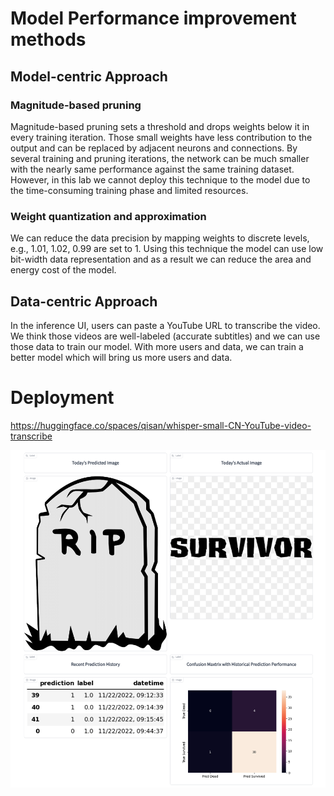 # Model Performance improvement methods
## Model-centric Approach
### Magnitude-based pruning
Magnitude-based pruning sets a threshold and drops weights below it in every training iteration. Those small weights have less contribution to the output and can be replaced by adjacent neurons and connections. By several training and pruning iterations, the network can be much smaller with the nearly same performance against the same training dataset. However, in this lab we cannot deploy this technique to the model due to the time-consuming training phase and limited resources. 
### Weight quantization and approximation
We can reduce the data precision by mapping weights to discrete levels, e.g., 1.01, 1.02, 0.99 are set to 1. Using this technique the model can use low bit-width data representation and as a result we can reduce the area and energy cost of the model. 
## Data-centric Approach
In the inference UI, users can paste a YouTube URL to transcribe the video. We think those videos are well-labeled (accurate subtitles) and we can use those data to train our model. With more users and data, we can train a better model which will bring us more users and data.



# Deployment

https://huggingface.co/spaces/qisan/whisper-small-CN-YouTube-video-transcribe

![Alt text](https://github.com/Chaouo/Titanic_serverless_ML/blob/main/image/WechatIMG287.png)

